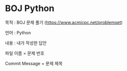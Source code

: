 # BOJ Python

목적 : BOJ 문제 풀기 (https://www.acmicpc.net/problemset)

언어 : Python

내용 : 내가 작성한 답안

파일 이름 = 문제 번호

Commit Message = 문제 제목
